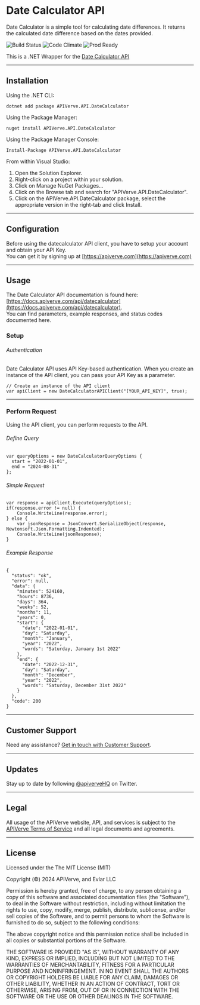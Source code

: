 Date Calculator API
============

Date Calculator is a simple tool for calculating date differences. It returns the calculated date difference based on the dates provided.

![Build Status](https://img.shields.io/badge/build-passing-green)
![Code Climate](https://img.shields.io/badge/maintainability-B-purple)
![Prod Ready](https://img.shields.io/badge/production-ready-blue)

This is a .NET Wrapper for the [Date Calculator API](https://apiverve.com/marketplace/api/datecalculator)

---

## Installation

Using the .NET CLI:
```
dotnet add package APIVerve.API.DateCalculator
```

Using the Package Manager:
```
nuget install APIVerve.API.DateCalculator
```

Using the Package Manager Console:
```
Install-Package APIVerve.API.DateCalculator
```

From within Visual Studio:

1. Open the Solution Explorer.
2. Right-click on a project within your solution.
3. Click on Manage NuGet Packages...
4. Click on the Browse tab and search for "APIVerve.API.DateCalculator".
5. Click on the APIVerve.API.DateCalculator package, select the appropriate version in the right-tab and click Install.


---

## Configuration

Before using the datecalculator API client, you have to setup your account and obtain your API Key.  
You can get it by signing up at [https://apiverve.com](https://apiverve.com)

---

## Usage

The Date Calculator API documentation is found here: [https://docs.apiverve.com/api/datecalculator](https://docs.apiverve.com/api/datecalculator).  
You can find parameters, example responses, and status codes documented here.

### Setup

###### Authentication
Date Calculator API uses API Key-based authentication. When you create an instance of the API client, you can pass your API Key as a parameter.

```
// Create an instance of the API client
var apiClient = new DateCalculatorAPIClient("[YOUR_API_KEY]", true);
```

---


### Perform Request
Using the API client, you can perform requests to the API.

###### Define Query

```
var queryOptions = new DateCalculatorQueryOptions {
  start = "2022-01-01",
  end = "2024-08-31"
};
```

###### Simple Request

```
var response = apiClient.Execute(queryOptions);
if(response.error != null) {
	Console.WriteLine(response.error);
} else {
    var jsonResponse = JsonConvert.SerializeObject(response, Newtonsoft.Json.Formatting.Indented);
    Console.WriteLine(jsonResponse);
}
```

###### Example Response

```
{
  "status": "ok",
  "error": null,
  "data": {
    "minutes": 524160,
    "hours": 8736,
    "days": 364,
    "weeks": 52,
    "months": 11,
    "years": 0,
    "start": {
      "date": "2022-01-01",
      "day": "Saturday",
      "month": "January",
      "year": "2022",
      "words": "Saturday, January 1st 2022"
    },
    "end": {
      "date": "2022-12-31",
      "day": "Saturday",
      "month": "December",
      "year": "2022",
      "words": "Saturday, December 31st 2022"
    }
  },
  "code": 200
}
```

---

## Customer Support

Need any assistance? [Get in touch with Customer Support](https://apiverve.com/contact).

---

## Updates
Stay up to date by following [@apiverveHQ](https://twitter.com/apiverveHQ) on Twitter.

---

## Legal

All usage of the APIVerve website, API, and services is subject to the [APIVerve Terms of Service](https://apiverve.com/terms) and all legal documents and agreements.

---

## License
Licensed under the The MIT License (MIT)

Copyright (&copy;) 2024 APIVerve, and Evlar LLC

Permission is hereby granted, free of charge, to any person obtaining a copy of this software and associated documentation files (the "Software"), to deal in the Software without restriction, including without limitation the rights to use, copy, modify, merge, publish, distribute, sublicense, and/or sell copies of the Software, and to permit persons to whom the Software is furnished to do so, subject to the following conditions:

The above copyright notice and this permission notice shall be included in all copies or substantial portions of the Software.

THE SOFTWARE IS PROVIDED "AS IS", WITHOUT WARRANTY OF ANY KIND, EXPRESS OR IMPLIED, INCLUDING BUT NOT LIMITED TO THE WARRANTIES OF MERCHANTABILITY, FITNESS FOR A PARTICULAR PURPOSE AND NONINFRINGEMENT. IN NO EVENT SHALL THE AUTHORS OR COPYRIGHT HOLDERS BE LIABLE FOR ANY CLAIM, DAMAGES OR OTHER LIABILITY, WHETHER IN AN ACTION OF CONTRACT, TORT OR OTHERWISE, ARISING FROM, OUT OF OR IN CONNECTION WITH THE SOFTWARE OR THE USE OR OTHER DEALINGS IN THE SOFTWARE.